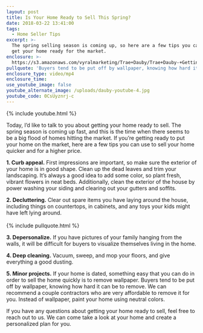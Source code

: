 ```yaml
---
layout: post
title: Is Your Home Ready to Sell This Spring?
date: 2018-03-22 13:41:00
tags:
  - Home Seller Tips
excerpt: >-
  The spring selling season is coming up, so here are a few tips you can use to
  get your home ready for the market.
enclosure: >-
  https://s3.amazonaws.com/vyralmarketing/Trae+Dauby/Trae+Dauby-+Getting+Your+Home+Ready+to+Sell.mp4
pullquote: 'Buyers tend to be put off by wallpaper, knowing how hard it can be to remove.'
enclosure_type: video/mp4
enclosure_time:
use_youtube_image: false
youtube_alternate_image: /uploads/dauby-youtube-4.jpg
youtube_code: 0CsUyznrj-c
---
```


{% include youtube.html %}

Today, I’d like to talk to you about getting your home ready to sell. The spring season is coming up fast, and this is the time when there seems to be a big flood of homes hitting the market. If you’re getting ready to put your home on the market, here are a few tips you can use to sell your home quicker and for a higher price.

**1. Curb appeal.** First impressions are important, so make sure the exterior of your home is in good shape. Clean up the dead leaves and trim your landscaping. It’s always a good idea to add some color, so plant fresh, vibrant flowers in neat beds. Additionally, clean the exterior of the house by power washing your siding and clearing out your gutters and soffits.

**2. Decluttering.** Clear out spare items you have laying around the house, including things on countertops, in cabinets, and any toys your kids might have left lying around.<br><br>{% include pullquote.html %}

**3. Depersonalize.** If you have pictures of your family hanging from the walls, it will be difficult for buyers to visualize themselves living in the home.

**4. Deep cleaning.** Vacuum, sweep, and mop your floors, and give everything a good dusting.

**5. Minor projects.** If your home is dated, something easy that you can do in order to sell the home quickly is to remove wallpaper. Buyers tend to be put off by wallpaper, knowing how hard it can be to remove. We can recommend a couple contractors who are very affordable to remove it for you. Instead of wallpaper, paint your home using neutral colors.

If you have any questions about getting your home ready to sell, feel free to reach out to us. We can come take a look at your home and create a personalized plan for you.